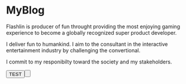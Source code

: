 # MyBlog

Flashlin is producer of fun throught providing the most enjoying gaming experience 
to become a globally recognized super product developer.

I deliver fun to humankind.
I aim to the consultant in the interactive entertainment industry 
by challenging the convertional.

I commit to my responibilty toward the society and my stakeholders.

<script>
function test(){
	alert('Hello');
}
</script>
<button onclick='test()'>TEST<button>